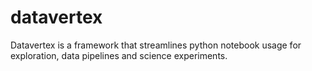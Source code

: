 # datavertex
Datavertex is a framework that streamlines python notebook usage for exploration, data pipelines and science experiments.

